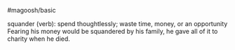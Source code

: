 #magoosh/basic

squander (verb): spend thoughtlessly; waste time, money, or an opportunity 
Fearing his money would be squandered by his family, he gave all of it to charity when he died. 
